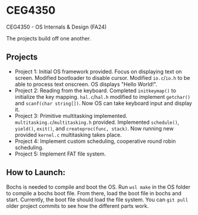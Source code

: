 # CEG4350
CEG4350 - OS Internals &amp; Design (FA24)

The projects build off one another.
## Projects
- Project 1: Initial OS framework provided. Focus on displaying text on screen. Modified bootloader to disable cursor. Modified `io.c`/`io.h` to be able to process text onscreen. OS displays "Hello World!".
- Project 2: Reading from the keyboard. Completed `initkeymap()` to initialize the key mapping. `hal.c`/`hal.h` modified to implement `getchar()` and `scanf(char string[])`. Now OS can take keyboard input and display it.
- Project 3: Primitive multitasking implemented. `multitasking.c`/`multitasking.h` provided. Implemented `schedule()`, `yield()`, `exit()`, and `createproc(func, stack)`. Now running new provided `kernel.c` multitasking takes place.
- Project 4: Implement custom scheduling, cooperative round robin scheduling.
- Project 5: Implement FAT file system. 

## How to Launch:
Bochs is needed to compile and boot the OS. Run `wsl make` in the OS folder to compile a bochs boot file. From there, load the boot file in bochs and start. Currently, the boot file should load the file system. You can `git pull` older project commits to see how the different parts work.
